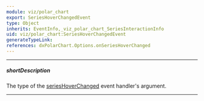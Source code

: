 ```yaml
---
module: viz/polar_chart
export: SeriesHoverChangedEvent
type: Object
inherits: EventInfo,_viz_polar_chart_SeriesInteractionInfo
uid: viz/polar_chart:SeriesHoverChangedEvent
generateTypeLink: 
references: dxPolarChart.Options.onSeriesHoverChanged
---
```

---
##### shortDescription
The type of the [seriesHoverChanged]({basewidgetpath}/Events/#seriesHoverChanged) event handler's argument.

---
<!-- Description goes here -->
